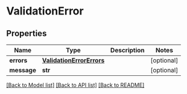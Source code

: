 # ValidationError

## Properties
Name | Type | Description | Notes
------------ | ------------- | ------------- | -------------
**errors** | [**ValidationErrorErrors**](ValidationErrorErrors.md) |  | [optional] 
**message** | **str** |  | [optional] 

[[Back to Model list]](../README.md#documentation-for-models) [[Back to API list]](../README.md#documentation-for-api-endpoints) [[Back to README]](../README.md)


